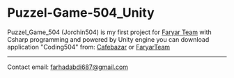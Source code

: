 # Puzzel-Game-504_Unity
 Puzzel_Game_504 (Jorchin504) is my first project for [Faryar Team](https://FaryarTeam.ir) with Csharp programming and powered by Unity  engine
 you can download application "Coding504" from:
 [Cafebazar](https://cafebazaar.ir/app/ir.FaryarTeam.Coding504)
 or
 [FaryarTeam](http://faryarteam.ir/Download/1399/Coding504.apk)
 
 ---------------------
 Contact email: farhadabdi687@gmail.com

